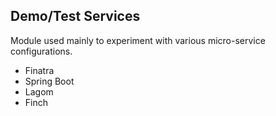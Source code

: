 Demo/Test Services
--
Module used mainly to experiment with various micro-service configurations.
- Finatra
- Spring Boot
- Lagom
- Finch 
